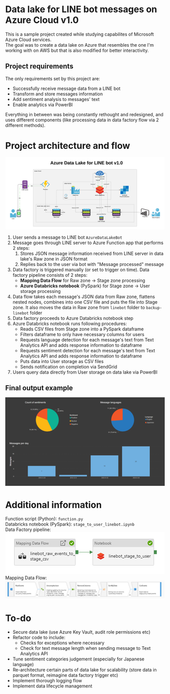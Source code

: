 # Data lake for LINE bot messages on Azure Cloud v1.0
This is a sample project created while studying capabilites of Microsoft Azure Cloud services.  
The goal was to create a data lake on Azure that resembles the one I'm working with on AWS but that is also modified for better interactivity.  

## Project requirements
The only requirements set by this project are:
* Successfully receive message data from a LINE bot
* Transform and store messages information
* Add sentiment analysis to messages' text
* Enable analytics via PowerBI

Everything in between was being constantly rethought and redesigned, and uses different components (like processing data in data factory flow via 2 different methods).

# Project architecture and flow
![](diagram.png)

1. User sends a message to LINE bot `AzureDataLakeBot`
2. Message goes through LINE server to Azure Function app that performs 2 steps:
    1. Stores JSON message information received from LINE server in data lake's Raw zone in JSON format
    2. Replies back to the user via bot with "Message processed" message
3. Data factory is triggered manually (or set to trigger on time). Data factory pipeline consists of 2 steps: 
    * **Mapping Data Flow** for Raw zone -> Stage zone processing
    * **Azure Databricks notebook** (PySpark) for Stage zone -> User storage processing
4. Data flow takes each message's JSON data from Raw zone, flattens nested nodes, combines into one CSV file and puts the file into Stage zone. It also moves the data in Raw zone from `linebot` folder to `backup-linebot` folder
5. Data factory proceeds to Azure Databricks notebook step
6. Azure Databricks notebook runs following procedures:
    * Reads CSV files from Stage zone into a PySpark dataframe
    * Filters dataframe to only have necessary columns for users
    * Requests language detection for each message's text from Text Analytics API and adds response information to dataframe
    * Requests sentiment detection for each message's text from Text Analytics API and adds response information to dataframe
    * Puts data into User storage as CSV files
    * Sends notification on completion via SendGrid
7. Users query data directly from User storage on data lake via PowerBI

## Final output example
![](analysis.png)

# Additional information
Function script (Python): `function.py`  
Databricks notebook (PySpark): `stage_to_user_linebot.ipynb`  
Data Factory pipeline:  
![](pipeline.png)  
Mapping Data Flow:
![](mapping_data_flow.png)

# To-do
* Secure data lake (use Azure Key Vault, audit role permissions etc)
* Refactor code to include:
    * Checks for exceptions where necessary
    * Check for text message length when sending message to Text Analytics API
* Tune sentiment categories judgement (especially for Japanese language)
* Re-architecture certain parts of data lake for scalability (store data in parquet format, reimagine data factory trigger etc)
* Implement thorough logging flow
* Implement data lifecycle management